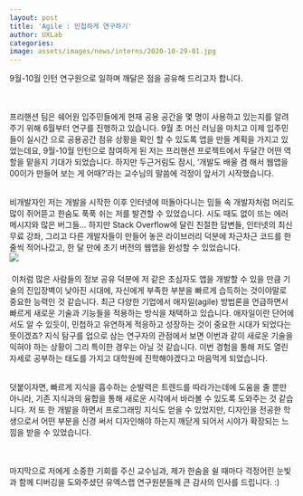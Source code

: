 ```yaml
---
layout: post
title: 'Agile : 민첩하게 연구하기'
author: UXLab
categories: 
image: assets/images/news/interns/2020-10-29-01.jpg
---
```

9월-10월 인턴 연구원으로 일하며 깨달은 점을 공유해 드리고자 합니다. <br><br><br>


프리핸션 팀은 쉐어원 입주민들에게 현재 공용 공간을 몇 명이 사용하고 있는지를 알려주기 위해 6월부터 연구를 진행하고 있습니다. 9월 초 머신 러닝을 마치고 이제 입주민들이 실시간 으로 공용공간 점유 상황을 확인 할 수 있도록 앱을 만들 계획을 가지고 있었는데요, 9월-10월 인턴으로 참여하게 된 저는 프리핸션 프로젝트에서 두달간 어떤 역할을 맡을지 기대가 되었습니다. 하지만 두근거림도 잠시, ‘개발도 배울 겸 해서 웹앱을 00이가 만들어 보는 게 어때?’라는 교수님의 말씀에 걱정이 앞서기 시작했습니다. <br><br>


비개발자인 저는 개발을 시작한 이후 인터넷에 떠돌아다니는 밈들 속 개발자처럼 머리도 많이 쥐어뜯고 한숨도 푹푹 쉬는 저를 발견할 수 있었습니다. 시도 때도 없이 뜨는 에러 메시지와 많은 버그들... 하지만 Stack Overflow에 달린 친절한 답변들, 인터넷의 최신 무료 강좌, 그리고 다른 개발자들이 만들어 놓은 라이브러리 덕분에 차근차근 코드를 한 줄씩 적어나갔고, 한 달 만에 초기 버전의 웹앱을 완성할 수 있었습니다.
<br>
​
<img src="{{site.baseurl}}/assets/images/news/interns/2020-10-29-01.jpg">
<br><br>
​
이처럼 많은 사람들의 정보 공유 덕분에 저 같은 초심자도 앱을 개발할 수 있을 만큼 기술의 진입장벽이 낮아진 시대에, 자신에게 부족한 부분을 빠르게 습득하는 것이야말로 중요한 능력인 것 같습니다. 최근 다양한 기업에서 애자일(agile) 방법론을 언급하면서 빠르게 새로운 기술과 기능들을 적용하는 방식을 채택하고 있습니다. 애자일이란 단어에서도 알 수 있듯이, 민첩하고 유연하게 적응하고 성장하는 것이 중요한 시대가 되었다는 뜻이겠죠? 지식 탐구를 업으로 삼는 연구자의 관점에서 보면 이번과 같이 새로운 기술을 익혀야 하는 상황이 그리 특이한 경우는 아닐 것 같습니다. 이번 경험을 통해 저도 열린 자세로 공부하는 태도를 가지고 대학원에 진학해야겠다고 마음먹게 되었습니다.<br><br>

덧붙이자면, 빠르게 지식을 흡수하는 순발력은 트렌드를 따라가는데에 도움을 줄 뿐만 아니라, 기존 지식과의 융합을 통해 새로운 시각에서 바라볼 수 있도록 도와주는 것 같습니다. 저 또 한 개발을 하면서 프로그래밍 지식도 얻을 수 있었지만, 디자인을 전공한 학생으로서 어떤 부분을 신경 써서 디자인해야 하는지 깨닫게 되어서 시야가 확장되는 느낌을 받을 수 있었습니다. <br><br><br>

마지막으로 저에게 소중한 기회를 주신 교수님과, 제가 한숨을 쉴 때마다 걱정어린 눈빛과 함께 디버깅을 도와주셨던 유엑스랩 연구원분들께 큰 감사의 인사를 드립니다. :)


